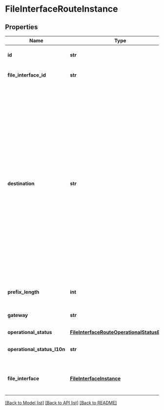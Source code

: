 # FileInterfaceRouteInstance

## Properties
Name | Type | Description | Notes
------------ | ------------- | ------------- | -------------
**id** | **str** | Unique identifier of the file interface route. | [optional] 
**file_interface_id** | **str** | Unique identifier of the associated file interface. | [optional] 
**destination** | **str** | IPv4 or IPv6 address of the target network node based on the specific route type. Values are: * For a default route, the route is specified in the gateway value for the related file interface. * For a host route, the destination value is a host IP address. For an IPV4 address the prefix_length must be 32, otherwise for an IPv6 address the prefix_length must be 128. * For a subnet route, the destination value is a subnet IP address and the appropriate prefix_length must be specified accordingly.  | [optional] 
**prefix_length** | **int** | IPv4 or IPv6 prefix length for the route. | [optional] 
**gateway** | **str** | IP address of the gateway associated with the route. | [optional] 
**operational_status** | [**FileInterfaceRouteOperationalStatusEnum**](FileInterfaceRouteOperationalStatusEnum.md) |  | [optional] 
**operational_status_l10n** | **str** | Localized message string corresponding to operational_status | [optional] 
**file_interface** | [**FileInterfaceInstance**](FileInterfaceInstance.md) | This is the embeddable reference form of file_interface_id attribute. | [optional] 

[[Back to Model list]](../README.md#documentation-for-models) [[Back to API list]](../README.md#documentation-for-api-endpoints) [[Back to README]](../README.md)


